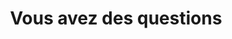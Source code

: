 ---
title: "Vous avez des questions"
description: "this is meta description"
layout: "contact"
draft: true
---